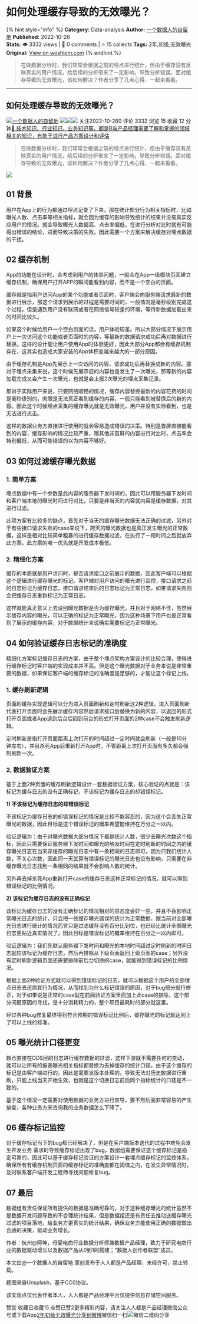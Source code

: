 # 如何处理缓存导致的无效曝光？
{% hint style="info" %}
**Category:** Data-analysis
**Author:** [一个数据人的自留地](https://www.woshipm.com/u/49446)
**Published:** 2022-10-26  
**Stats:** 👁️ 3332 views | 💬 0 comments | ⭐ 15 collects
**Tags:** 2年,初级,无效曝光
**Original:** [View on woshipm.com](https://www.woshipm.com/data-analysis/5656370.html)
{% endhint %}
> 在做数据分析时，我们常常会根据之前的埋点进行统计，但由于缓存没有反映真实的用户情况，给后续的分析带来了一定影响，导致分析错误。面对缓存导致的无效曝光，该如何解决？作者分享了几点心得，一起来看看。

---

## 如何处理缓存导致的无效曝光？

[![](https://image.woshipm.com/wp-files/2021/09/3YqDNh5meg7ejNmhJ5Ci.jpeg!/both/72x72)](https://www.woshipm.com/u/49446)[一个数据人的自留地](https://www.woshipm.com/u/49446) ![](https://static.woshipm.com/tag/1121_1@2x.png)![](https://static.woshipm.com/tag/1301_1@2x.png)![](https://static.woshipm.com/tag/2103_1@2x.png) 关注2022-10-260 评论 3332 浏览 15 收藏 12 分钟[🔗 技术知识、行业知识、业务知识等，都是B端产品经理需要了解和掌握的领域相关的知识，有助于进行产品方案设计和评估](https://ke.qidianla.com/courses/bcpm)

> 在做数据分析时，我们常常会根据之前的埋点进行统计，但由于缓存没有反映真实的用户情况，给后续的分析带来了一定影响，导致分析错误。面对缓存导致的无效曝光，该如何解决？作者分享了几点心得，一起来看看。

![](https://image.woshipm.com/wp-files/2022/10/UIeJL0tYesyr9uZGbp6F.png)

## 01 背景

用户在App上的行为都通过埋点记录了下来，那在统计部分行为相关指标时，比如曝光人数、点击率等相关指标，就会因为缓存的影响导致统计的结果并没有真实反应用户的情况。就会导致曝光人数偏高、点击率偏低，在进行分析对比时就有可能得出错误的结论，进而导致决策的失败。因此需要一个方案来解决缓存对埋点数据的干扰。

## 02 缓存机制

App的功能在设计时，会考虑到用户的体验问题，一般会在App一级模块页面建立缓存机制，确保用户打开APP的瞬间能看到内容，而不是一个空白的页面。

缓存就是指用户访问App的某个功能或者页面时，客户端会向服务端请求最新的数据进行展示，那这个请求到展示的过程是需要时间的，一般情况是毫秒级别完成这个过程，但是遇到用户没有联网或者在网络信号较差的环境，等待新数据加载出来的时间比较久。

如果这个时候给用户一个空白页面的话，用户体验较差。所以大部分情况下展示用户上一次访问这个功能或者页面时的内容，等最新的数据请求成功后再对数据进行替换。这样的设计能让用户使用App时体验更好，因此大部分App都会有缓存机制存在，这其实也造成大家安装的App体积变越来越大的一部分原因。

由于缓存机制是App先展示上一次访问的内容，请求成功后再替换成新的内容。那对于埋点采集来说，这个时候先展示旧的内容也是发生了一次曝光，那等新的内容加载完成又会产生一次曝光，也就是会上报2次曝光的埋点采集记录。

那对于实际用户来说，只要网络顺畅的情况，缓存内容替换最新的内容花费的时间是毫秒级别的，肉眼是无法真正看到缓存的内容，一般只能看到被替换后的新的内容。因此这个时候埋点采集的缓存曝光就是无效曝光，用户并没有实际看到，也是无法进行点击。

这样的数据业务方直接进行使用时就会容易造成错误的决策。特别是首屏直接能看到的内容，缓存影响的情况比较严重，跟其他非首屏的内容进行对比时，点击率会特别偏低，从而可能错误的以为内容不够好。

## 03 如何过滤缓存曝光数据

### 1\. 简单方案

埋点数据中有一个参数是此内容的服务器下发时间的，因此可以用服务器下发时间和客户端本地的曝光时间进行对比，只要是非当天的内容就内容是缓存数据，对其进行过滤。

此项方案有比较多的缺点，首先对于当天的缓存曝光数据无法正确的过滤，另外对于有些接口请求失败的case来说下，跨天的曝光数据也是真正发生曝光的正常数据。这样是相对比较简单粗暴的进行缓存数据过滤，在执行了一段时间之后就放弃此方案，此方案的唯一优先就是开发成本极低。

### 2\. 精细化方案

缓存的本质就是用户访问时，是否请求接口之前展示的数据，因此客户端可以根据这个逻辑进行缓存曝光的标记。客户端对用户访问的曝光进行监控，接口请求之前的日志标记为缓存日志，接口请求结束后的日志标记为正常日志，如果请求失败则会把缓存日志重新标记为正常日志。

这样就能真正意义上去设别曝光数据是否为缓存曝光。并且对于网络不佳，虽然展示缓存内容的曝光，可以正确的标记为正常曝光，因为这种场景下用户也是正常看到了展示的缓存内容，对于数据统计来说确实需要标记为正常曝光。

## 04 如何验证缓存日志标记的准确度

精细化方案标记缓存日志的方案，由于整个埋点架构方案设计的比较合理，使得进行缓存标记时客户端的实现成本并不高。但是这个曝光数据对于业务来说是非常重要的数据，如果保证客户端的缓存标记的准确度是足够的，才能让这个标记上线。

### 1\. 缓存刷新逻辑

页面的缓存实现逻辑可以分为进入页面刷新和定时刷新这2种逻辑。进入页面刷新代表打开页面时会先展示缓存内容然后请求接口后替换为新的内容，以返回的形式打开页面或者App退到后台后回到前台的形式打开页面的2种case不会触发刷新逻辑。

定时刷新是指打开页面距离上次打开的时间超过一定时间就会刷新（一般是10分钟左右），并且杀死App后重新打开App时，不管距离上次打开页面有多久都会强制刷新一次。

### 2, 数据验证方案

基于上面2种页面的缓存刷新逻辑设计一套数据验证方案，核心验证的点就是：该标记为缓存日志的没有正确标记，不该标记为缓存日志的却错误标记。

**1) 不该标记为缓存日志的却错误标记**

不该标记为缓存日志的却错误标记的情况是比较不能容忍的，因为这个会丢失正常曝光的数据，因此目标是这个错误标记的概率希望能维持在万分之一以内。

验证逻辑为：由于对曝光数据大部分情况下都是统计人数，很少去曝光次数这个指标，因此只需要保证服务器下发时间和曝光的触发时间在定时刷新的时间之内的缓存曝光日志在当天非缓存的曝光日志中有一条相同的日志即可，因为只我们统计人数，不关心次数，因此同一天就算有错误标记的曝光日志也没有影响，只需要在非缓存曝光日志找到一条相同的结果就不会影响人数的统计。

另外再去掉杀死App重新打开case的缓存日志这种正常标记的情况，就可以得到错误标记的比例情况。

**2) 该标记为缓存日志的没有正确标记**

该标记为缓存日志的没有正确标记的情况相对的容忍度会好一些，并且不会影响正常曝光日志的统计，只会把一些缓存曝光错误的统计为正常数据，跟当前对全部曝光日志进行统计的情况而言只是过滤缓存没有百分比到位，也已经比统计全部曝光日志更贴近真实情况了，因此目标是错误标记的概率维持在百分之一以内即可。

验证逻辑为：我们先默认服务器下发时间和曝光的本地时间超过定时刷新的时间日志就应该标记为缓存日志，然后再排除从下级页面返回上级页面的case；另外没有定时刷新逻辑页面还需要排除前后台切换的case，就能得到错误标记的比例情况。

根据上面2种验证方式就可以得到错误标记的日志，就可以根据这个用户的全部埋点日志去还原其行为情况，从而找到为什么标记错误的原因，对于bug部分就行修正，对于如果说是正常的case就在前面验证方案里面加上此case的排除，这个部分问题原因的寻找，是十分消耗精力的，整个项目最耗时的部分就这里。

经过各种bug修复最终得到符合预期的错误标记比例后，缓存曝光的标记就达到上了可以上线的标准。

## 05 曝光统计口径更变

数仓直接在ODS层的日志进行缓存数据的过滤，这样下游就不需要任何的变动，就可以让所有的报表曝光相关指标都替换为去掉缓存的统计口径。由于这个缓存的标记是由客户端进行的，因此是需要发版本处理的，导致无法对历史数据进行重刷，只能上线当天开始生效，也就是这个切换日志前后同个指标统计的口径是不一致的。

基于这个情况一定需要对使用数据的业务方进行宣导，要不然后面非常容易的产生排查，各种业务方来咨询我的业务数据怎么下降了。

## 06 缓存标记监控

对于缓存标记当下的bug都已经解决了，但是在客户端版本迭代的过程中难免会发生开发业务 需求时导致缓存标记出现了bug，数据组需要保证这个缓存标记是稳定可靠的，因此可以基于缓存标记验证的方案设计一套埋点缓存标记的监控体系，确保所有有缓存机制页面的缓存标记的准确度都在阈值之内，在发生异常情况时，及时联系客户端开发工程师寻找问题修复bug。

## 07 最后

数据组有责任保证所有提供的数据是准确可靠的，对于这种缓存曝光的统计虽然不是数据开发问题导致的不合理统计结果，但是数据组还是有责任去推动送缓存曝光过滤的项目落地，给业务方更真实的统计结果，确保业务方能使用正确的数据做出合适的决策，驱动业务增长。

作者：杭州@阿坤，母婴电商行业数据分析师兼数据产品经理，致力于研究电商行业的数据驱动增长以及数据产品从0到1的搭建；“数据人创作者联盟”成员。

本文由@一个数据人的自留地 原创发布于人人都是产品经理，未经许可，禁止转载。

题图来自Unsplash，基于CC0协议。

该文观点仅代表作者本人，人人都是产品经理平台仅提供信息存储空间服务。

赞赏 收藏已收藏15 点赞已赞2更多精彩内容，请关注人人都是产品经理微信公众号或下载App[2年](https://www.woshipm.com/tag/2%e5%b9%b4)[初级](https://www.woshipm.com/tag/%e5%88%9d%e7%ba%a7)[无效曝光](https://www.woshipm.com/tag/%e6%97%a0%e6%95%88%e6%9b%9d%e5%85%89)[分享到微博](https://service.weibo.com/share/share.php?appkey=2775287854&title=如何处理缓存导致的无效曝光？&url=https://www.woshipm.com/data-analysis/5656370.html&pic=https://image.woshipm.com/wp-files/2022/10/UIeJL0tYesyr9uZGbp6F.png)微信扫一扫![微信二维码](https://api.pwmqr.com/qrcode/create/?url=https://www.woshipm.com/data-analysis/5656370.html)分享